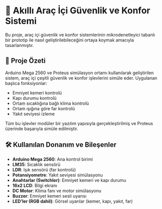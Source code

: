 # 🚗 Akıllı Araç İçi Güvenlik ve Konfor Sistemi

Bu proje, araç içi güvenlik ve konfor sistemlerinin mikrodenetleyici tabanlı bir prototip ile nasıl geliştirilebileceğini ortaya koymak amacıyla tasarlanmıştır.

## 📌 Proje Özeti

Arduino Mega 2560 ve Proteus simülasyon ortamı kullanılarak geliştirilen sistem, araç içi çeşitli güvenlik ve konfor işlevlerini simüle eder. Uygulanan başlıca fonksiyonlar:

- Emniyet kemeri kontrolü
- Kapı durumu kontrolü
- Ortam sıcaklığına bağlı klima kontrolü
- Ortam ışığına göre far kontrolü
- Yakıt seviyesi izleme

Tüm bu işlevler modüler bir yazılım yapısıyla gerçekleştirilmiş ve Proteus üzerinde başarıyla simüle edilmiştir.

## 🛠 Kullanılan Donanım ve Bileşenler

- **Arduino Mega 2560**: Ana kontrol birimi
- **LM35**: Sıcaklık sensörü
- **LDR**: Işık sensörü (far kontrolü)
- **Potansiyometre**: Yakıt seviyesi simülasyonu
- **Anahtarlar (Switchler)**: Emniyet kemeri ve kapı durumu
- **16x2 LCD**: Bilgi ekranı
- **DC Motor**: Klima fanı ve motor simülasyonu
- **Buzzer**: Emniyet kemeri sesli uyarısı
- **LED’ler (RGB dahil)**: Görsel uyarılar (kemer, kapı, yakıt, far)



